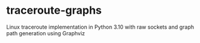 # traceroute-graphs
Linux traceroute implementation in Python 3.10 with raw sockets and graph path generation using Graphviz
